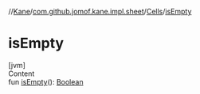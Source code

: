 //[Kane](../../index.md)/[com.github.jomof.kane.impl.sheet](../index.md)/[Cells](index.md)/[isEmpty](is-empty.md)



# isEmpty  
[jvm]  
Content  
fun [isEmpty](is-empty.md)(): [Boolean](https://kotlinlang.org/api/latest/jvm/stdlib/kotlin/-boolean/index.html)  




